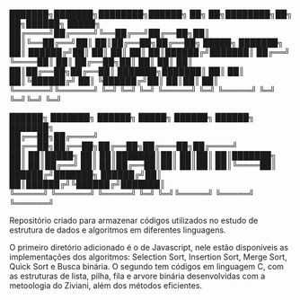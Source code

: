 ███████╗███████╗████████╗██████╗ ██╗   ██╗████████╗██╗   ██╗██████╗  █████╗ 
██╔════╝██╔════╝╚══██╔══╝██╔══██╗██║   ██║╚══██╔══╝██║   ██║██╔══██╗██╔══██╗
█████╗  ███████╗   ██║   ██████╔╝██║   ██║   ██║   ██║   ██║██████╔╝███████║
██╔══╝  ╚════██║   ██║   ██╔══██╗██║   ██║   ██║   ██║   ██║██╔══██╗██╔══██║
███████╗███████║   ██║   ██║  ██║╚██████╔╝   ██║   ╚██████╔╝██║  ██║██║  ██║
╚══════╝╚══════╝   ╚═╝   ╚═╝  ╚═╝ ╚═════╝    ╚═╝    ╚═════╝ ╚═╝  ╚═╝╚═╝  ╚═╝
                                                                                     
██████╗ ███████╗    ██████╗  █████╗ ██████╗  ██████╗ ███████╗               
██╔══██╗██╔════╝    ██╔══██╗██╔══██╗██╔══██╗██╔═══██╗██╔════╝               
██║  ██║█████╗      ██║  ██║███████║██║  ██║██║   ██║███████╗               
██║  ██║██╔══╝      ██║  ██║██╔══██║██║  ██║██║   ██║╚════██║               
██████╔╝███████╗    ██████╔╝██║  ██║██████╔╝╚██████╔╝███████║               
╚═════╝ ╚══════╝    ╚═════╝ ╚═╝  ╚═╝╚═════╝  ╚═════╝ ╚══════╝ 

Repositório criado para armazenar códigos utilizados no estudo de estrutura de dados e algoritmos em diferentes linguagens.

O primeiro diretório adicionado é o de Javascript, nele estão disponíveis as implementações dos algoritmos: Selection Sort, Insertion Sort, Merge Sort, Quick Sort e Busca binária.
O segundo tem códigos em linguagem C, com as estruturas de lista, pilha, fila e arvore binária desenvolvidas com a metoologia do Ziviani, além dos métodos eficientes.
